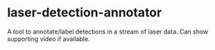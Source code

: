 # laser-detection-annotator
A tool to annotate/label detections in a stream of laser data. Can show supporting video if available.
